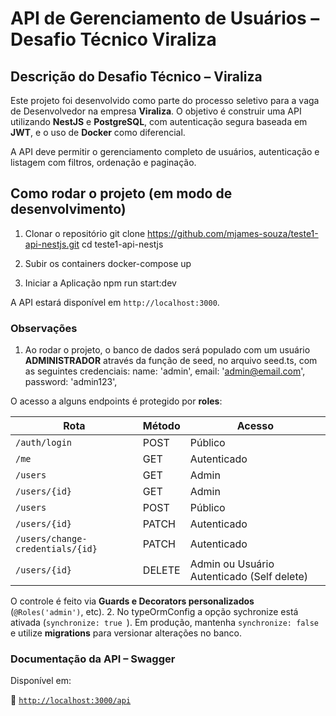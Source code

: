 # API de Gerenciamento de Usuários – Desafio Técnico Viraliza

## Descrição do Desafio Técnico – Viraliza
Este projeto foi desenvolvido como parte do processo seletivo para a vaga de Desenvolvedor na empresa **Viraliza**. O objetivo é construir uma API utilizando **NestJS** e **PostgreSQL**, com autenticação segura baseada em **JWT**, e o uso de **Docker** como diferencial.

A API deve permitir o gerenciamento completo de usuários, autenticação e listagem com filtros, ordenação e paginação.

## Como rodar o projeto (em modo de desenvolvimento)

1. Clonar o repositório
git clone https://github.com/mjames-souza/teste1-api-nestjs.git
cd teste1-api-nestjs

2. Subir os containers
docker-compose up

3. Iniciar a Aplicação 
npm run start:dev

A API estará disponível em `http://localhost:3000`.

### Observações
1. Ao rodar o projeto, o banco de dados será populado com um usuário **ADMINISTRADOR** através da função de seed, no arquivo seed.ts, com as seguintes credenciais: 
    name: 'admin',
    email: 'admin@email.com',
    password: 'admin123',

O acesso a alguns endpoints é protegido por **roles**:

| Rota                  | Método | Acesso     |
|-----------------------|--------|------------|
| `/auth/login`         | POST   | Público    |
| `/me `                | GET    | Autenticado |
| `/users`              | GET    | Admin      |
| `/users/{id}`         | GET    | Admin      |
| `/users`              | POST   | Público      |
| `/users/{id}`         | PATCH   | Autenticado    |
| `/users/change-credentials/{id}`              | PATCH   | Autenticado      |
| `/users/{id}`              | DELETE  | Admin ou Usuário Autenticado (Self delete)     |


O controle é feito via **Guards e Decorators personalizados** (`@Roles('admin')`, etc).
2. No typeOrmConfig a opção sychronize está ativada (`synchronize: true `). Em produção, mantenha `synchronize: false` e utilize **migrations** para versionar alterações no banco.

### Documentação da API – Swagger

Disponível em:

📌 [`http://localhost:3000/api`](http://localhost:3000/api)
